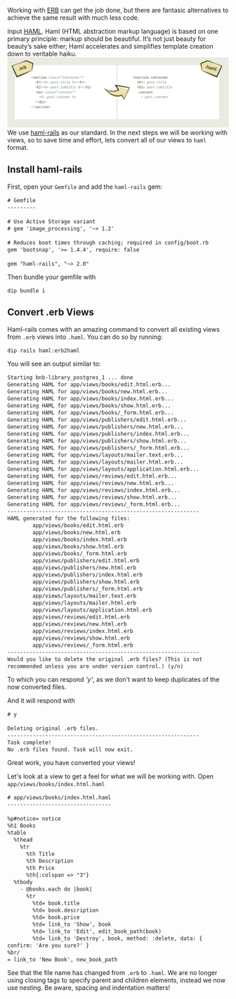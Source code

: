 Working with [ERB](https://www.tutorialspoint.com/ruby-on-rails/rails-and-html-erb.htm) can get the job done, but there are fantasic alternatives to achieve the same result with much less code. 

Input [HAML](https://haml.info/). Haml (HTML abstraction markup language) is based on one primary principle: markup should be beautiful. It’s not just beauty for beauty’s sake either; Haml accelerates and simplifies template creation down to veritable haiku.
![haml view](images/haml.png)
We use [haml-rails](https://github.com/haml/haml-rails) as our standard. In the next steps we will be working with views, so to save time and effort, lets convert all of our views to `haml` format.

## Install haml-rails
First, open your `Gemfile` and add the `haml-rails` gem: 
```
# Gemfile
---------

# Use Active Storage variant
# gem 'image_processing', '~> 1.2'

# Reduces boot times through caching; required in config/boot.rb
gem 'bootsnap', '>= 1.4.4', require: false

gem "haml-rails", "~> 2.0"
```
Then bundle your gemfile with
```
dip bundle i
```
## Convert .erb Views
Haml-rails comes with an amazing command to convert all existing views from `.erb` views into `.haml`. You can do so by running:
```
dip rails haml:erb2haml
```
You will see an output similar to: 
```
Starting bnb-library_postgres_1 ... done
Generating HAML for app/views/books/edit.html.erb...
Generating HAML for app/views/books/new.html.erb...
Generating HAML for app/views/books/index.html.erb...
Generating HAML for app/views/books/show.html.erb...
Generating HAML for app/views/books/_form.html.erb...
Generating HAML for app/views/publishers/edit.html.erb...
Generating HAML for app/views/publishers/new.html.erb...
Generating HAML for app/views/publishers/index.html.erb...
Generating HAML for app/views/publishers/show.html.erb...
Generating HAML for app/views/publishers/_form.html.erb...
Generating HAML for app/views/layouts/mailer.text.erb...
Generating HAML for app/views/layouts/mailer.html.erb...
Generating HAML for app/views/layouts/application.html.erb...
Generating HAML for app/views/reviews/edit.html.erb...
Generating HAML for app/views/reviews/new.html.erb...
Generating HAML for app/views/reviews/index.html.erb...
Generating HAML for app/views/reviews/show.html.erb...
Generating HAML for app/views/reviews/_form.html.erb...
-------------------------------------------------------------
HAML generated for the following files:
        app/views/books/edit.html.erb
        app/views/books/new.html.erb
        app/views/books/index.html.erb
        app/views/books/show.html.erb
        app/views/books/_form.html.erb
        app/views/publishers/edit.html.erb
        app/views/publishers/new.html.erb
        app/views/publishers/index.html.erb
        app/views/publishers/show.html.erb
        app/views/publishers/_form.html.erb
        app/views/layouts/mailer.text.erb
        app/views/layouts/mailer.html.erb
        app/views/layouts/application.html.erb
        app/views/reviews/edit.html.erb
        app/views/reviews/new.html.erb
        app/views/reviews/index.html.erb
        app/views/reviews/show.html.erb
        app/views/reviews/_form.html.erb
-------------------------------------------------------------
Would you like to delete the original .erb files? (This is not recommended unless you are under version control.) (y/n)
```
To which you can respond *'y'*, as we don't want to keep duplicates of the now converted files.

And it will respond with
```
# y

Deleting original .erb files.
-------------------------------------------------------------
Task complete!
No .erb files found. Task will now exit.
```
Great work, you have converted your views!

Let's look at a view to get a feel for what we will be working with. Open `app/views/books/index.html.haml`

```haml
# app/views/books/index.html.haml
---------------------------------

%p#notice= notice
%h1 Books
%table
  %thead
    %tr
      %th Title
      %th Description
      %th Price
      %th{:colspan => "3"}
  %tbody
    - @books.each do |book|
      %tr
        %td= book.title
        %td= book.description
        %td= book.price
        %td= link_to 'Show', book
        %td= link_to 'Edit', edit_book_path(book)
        %td= link_to 'Destroy', book, method: :delete, data: { confirm: 'Are you sure?' }
%br/
= link_to 'New Book', new_book_path
```
See that the file name has changed from `.erb` to `.haml`. We are no longer using closing tags to specify parent and children elements, instead we now use nesting. Be aware, spacing and indentation matters!